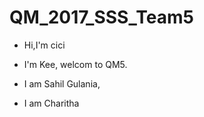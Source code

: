 # QM_2017_SSS_Team5

* Hi,I'm cici

* I'm Kee, welcom to QM5.

* I am Sahil Gulania, 

* I am Charitha
